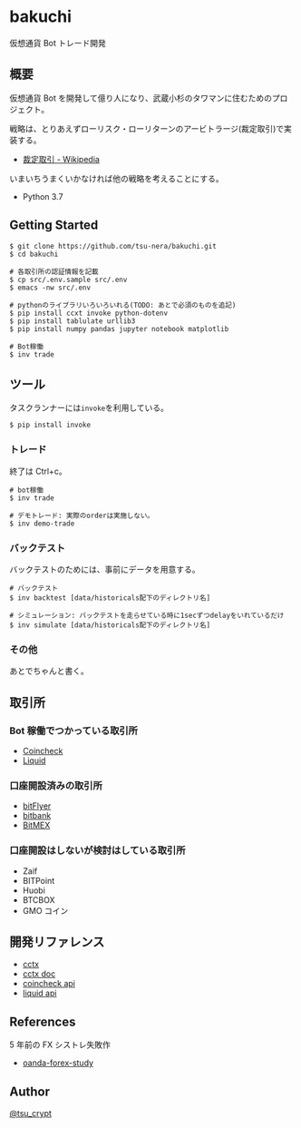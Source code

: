 # bakuchi

仮想通貨 Bot トレード開発

## 概要

仮想通貨 Bot を開発して億り人になり、武蔵小杉のタワマンに住むためのプロジェクト。

戦略は、とりあえずローリスク・ローリターンのアービトラージ(裁定取引)で実装する。

- [裁定取引 \- Wikipedia](https://ja.wikipedia.org/wiki/%E8%A3%81%E5%AE%9A%E5%8F%96%E5%BC%95)

いまいちうまくいかなければ他の戦略を考えることにする。

- Python 3.7

## Getting Started

```
$ git clone https://github.com/tsu-nera/bakuchi.git
$ cd bakuchi

# 各取引所の認証情報を記載
$ cp src/.env.sample src/.env
$ emacs -nw src/.env

# pythonのライブラリいろいろいれる(TODO: あとで必須のものを追記)
$ pip install ccxt invoke python-dotenv
$ pip install tablulate urllib3
$ pip install numpy pandas jupyter notebook matplotlib

# Bot稼働
$ inv trade
```

## ツール

タスクランナーには`invoke`を利用している。

```
$ pip install invoke
```

### トレード

終了は Ctrl+c。

```
# bot稼働
$ inv trade

# デモトレード: 実際のorderは実施しない。
$ inv demo-trade
```

### バックテスト

バックテストのためには、事前にデータを用意する。

```
# バックテスト
$ inv backtest [data/historicals配下のディレクトリ名]

# シミュレーション: バックテストを走らせている時に1secずつdelayをいれているだけ
$ inv simulate [data/historicals配下のディレクトリ名]
```

### その他

あとでちゃんと書く。

## 取引所

### Bot 稼働でつかっている取引所

- [Coincheck](https://coincheck.com/ja/)
- [Liquid](https://www.liquid.com/ja/)

### 口座開設済みの取引所

- [bitFlyer](https://bitflyer.com/ja-jp/)
- [bitbank](https://bitbank.cc/)
- [BitMEX](https://www.bitmex.com/)

### 口座開設はしないが検討はしている取引所

- Zaif
- BITPoint
- Huobi
- BTCBOX
- GMO コイン

## 開発リファレンス

- [cctx](https://github.com/ccxt/ccxt)
- [cctx doc](https://github.com/ccxt/ccxt/wiki)
- [coincheck api](https://coincheck.com/ja/documents/exchange/api)
- [liquid api](https://developers.liquid.com)

## References

5 年前の FX シストレ失敗作

- [oanda-forex-study](https://github.com/tsu-nera/oanda-forex-study)

## Author

[@tsu_crypt](https://twitter.com/tsu_crypt)
